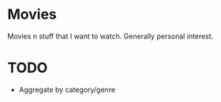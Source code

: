 Movies
======

Movies n stuff that I want to watch. Generally personal interest.


# TODO #

- Aggregate by category/genre
